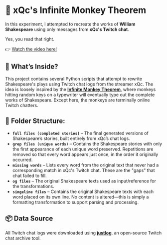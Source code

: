 # 🐒 xQc's Infinite Monkey Theorem 

In this experiment, I attempted to recreate the works of **William Shakespeare** using only messages from **xQc's Twitch chat**.

Yes, you read that right.

👉 [Watch the video here!](https://youtu.be/rv05dpjJ7zo)

## 📜 What’s Inside?
This project contains several Python scripts that attempt to rewrite Shakespeare's plays using Twitch chat logs from the streamer xQc. The idea is loosely inspired by the [**Infinite Monkey Theorem**](https://en.wikipedia.org/wiki/Infinite_monkey_theorem), where monkeys hitting random keys on a typewriter will eventually type out the complete works of Shakespeare. Except here, the monkeys are terminally online Twitch chatters.

## 📁 Folder Structure:
- **`full files (completed stories)`** – The final generated versions of Shakespeare’s stories, built entirely from xQc’s chat logs.
- **`grep files (unique words)`** – Contains the Shakespeare stories with only the first appearance of each unique word preserved. Repetitions are removed so that every word appears just once, in the order it originally occurred.
- **`missing words`** – Lists every word from the original text that never had a corresponding match in xQc's Twitch chat. These are the "gaps" that chat failed to fill.
- **`og files`** – The original Shakespeare texts used as input/reference for the transformations.
- **`singeline files`** – Contains the original Shakespeare texts with each word placed on its own line. No content is altered—this is simply a formatting transformation to support parsing and processing.

## 📦 Data Source
All Twitch chat logs were downloaded using [**justlog**](https://github.com/gempir/justlog), an open-source Twitch chat archive tool.
